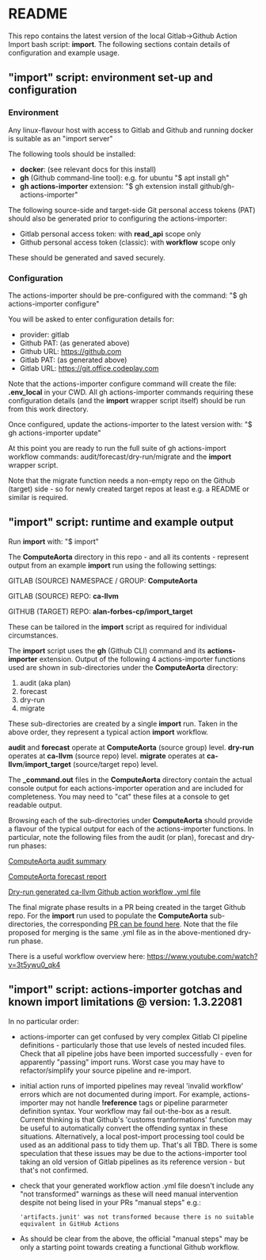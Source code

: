 # README

This repo contains the latest version of the local Gitlab->Github Action Import bash script: **import**. The following sections contain details of configuration and example usage.

## "import" script: environment set-up and configuration

### Environment

Any linux-flavour host with access to Gitlab and Github and running docker is suitable as an "import server"

The following tools should be installed:
- **docker**: (see relevant docs for this install)
- **gh** (Github command-line tool): e.g. for ubuntu "$ apt install gh"
- **gh actions-importer** extension:  "$ gh extension install github/gh-actions-importer"

The following source-side and target-side Git personal access tokens (PAT) should also be generated prior to configuring the actions-importer:
- Gitlab personal access token: with **read_api** scope only
- Github personal access token (classic): with **workflow** scope only

These should be generated and saved securely.

### Configuration

The actions-importer should be pre-configured with the command: "$ gh actions-importer configure"

You will be asked to enter configuration details for:
- provider: gitlab
- Github PAT: (as generated above)
- Github URL: https://github.com
- Gitlab PAT: (as generated above)
- Gitlab URL: https://git.office.codeplay.com

Note that the actions-importer configure command will create the file: **.env_local** in your CWD. All gh actions-importer commands requiring these configuration details (and the **import** wrapper script itself) should be run from this work directory.

Once configured, update the actions-importer to the latest version with: "$ gh actions-importer update"

At this point you are ready to run the full suite of gh actions-import workflow commands: audit/forecast/dry-run/migrate and the **import** wrapper script.

Note that the migrate function needs a non-empty repo on the Github (target) side - so for newly created target repos at least e.g. a README or similar is required.

## "import" script: runtime and example output

Run **import** with: "$ import"

The **ComputeAorta** directory in this repo - and all its contents - represent output from an example **import** run using the following settings:

GITLAB (SOURCE) NAMESPACE / GROUP: **ComputeAorta**

GITLAB (SOURCE) REPO: **ca-llvm**

GITHUB (TARGET) REPO: **alan-forbes-cp/import_target**

These can be tailored in the **import** script as required for individual circumstances.

The **import** script uses the **gh** (Github CLI) command and its **actions-importer** extension. Output of the following 4 actions-importer functions used are shown in sub-directories under the **ComputeAorta** directory:
1. audit (aka plan)
2. forecast
3. dry-run
4. migrate

These sub-directories are created by a single **import** run. Taken in the above order, they represent a typical action **import** workflow.

**audit** and **forecast** operate at **ComputeAorta** (source group) level. **dry-run** operates at **ca-llvm** (source repo) level. **migrate** operates at **ca-llvm**/**import_target** (source/target repo) level.

The **_command.out** files in the **ComputeAorta** directory contain the actual console output for each actions-importer operation and are included for completeness. You may need to "cat" these files at a console to get readable output.

Browsing each of the sub-directories under **ComputeAorta** should provide a flavour of the typical output for each of the actions-importer functions. In particular, note the following files from the audit (or plan), forecast and dry-run phases:

[ComputeAorta audit summary](https://github.com/alan-forbes-cp/import/blob/master/ComputeAorta/audit/audit_summary.md)

[ComputeAorta forecast report](https://github.com/alan-forbes-cp/import/blob/master/ComputeAorta/forecast/forecast_report.md)

[Dry-run generated ca-llvm Github action workflow .yml file](https://github.com/alan-forbes-cp/import/blob/master/ComputeAorta/dry-run/ComputeAorta/ca-llvm/.github/workflows/ca-llvm.yml)

The final migrate phase results in a PR being created in the target Github repo. For the **import** run used to populate the **ComputeAorta** sub-directories, the corresponding [PR can be found here](https://github.com/alan-forbes-cp/import_target/pull/1). Note that the file proposed for merging is the same .yml file as in the above-mentioned dry-run phase.

There is a useful workflow overview here: https://www.youtube.com/watch?v=3t5ywu0_qk4

## "import" script: actions-importer gotchas and known import limitations @ version: 1.3.22081

In no particular order:
- actions-importer can get confused by very complex Gitlab CI pipeline definitions - particularly those that use levels of nested incuded files. Check that all pipeline jobs have been imported successfully - even for apparently "passing" import runs. Worst case you may have to refactor/simplify your source pipeline and re-import.
- initial action runs of imported pipelines may reveal 'invalid workflow' errors which are not documented during import. For example, actions-importer may not handle **!reference** tags or pipeline pararmeter definition syntax. Your workflow may fail out-the-box as a result. Current thinking is that Github's 'customs tranformations' function may be useful to automatically convert the offending syntax in these situations. Alternatively, a local post-import processing tool could be used as an additional pass to tidy them up. That's all TBD. There is some speculation that these issues may be due to the actions-importer tool taking an old version of Gitlab pipelines as its reference version - but that's not confirmed.
- check that your generated workflow action .yml file doesn't include any "not transformed" warnings as these will need manual intervention despite not being lised in your PRs "manual steps"  e.g.:

    `'artifacts.junit' was not transformed because there is no suitable equivalent in GitHub Actions`

- As should be clear from the above, the official "manual steps" may be only a starting point towards creating a functional Github workflow. 
